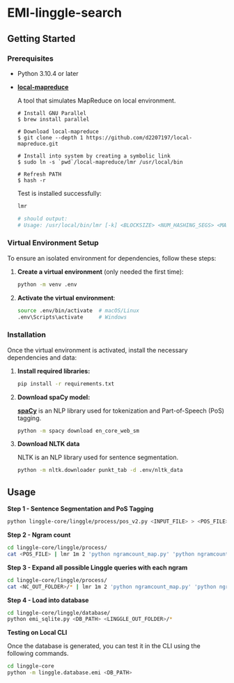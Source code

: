 # EMI-linggle-search

## Getting Started

### Prerequisites

- Python 3.10.4 or later

- [**local-mapreduce**](https://github.com/d2207197/local-mapreduce)

  A tool that simulates MapReduce on local environment.

  ```
  # Install GNU Parallel
  $ brew install parallel

  # Download local-mapreduce
  $ git clone --depth 1 https://github.com/d2207197/local-mapreduce.git

  # Install into system by creating a symbolic link
  $ sudo ln -s `pwd`/local-mapreduce/lmr /usr/local/bin

  # Refresh PATH
  $ hash -r
  ```

  Test is installed successfully:

  ```bash
  lmr

  # should output:
  # Usage: /usr/local/bin/lmr [-k] <BLOCKSIZE> <NUM_HASHING_SEGS> <MAPPER> <REDUCER> <OUTPUT_DIR>
  ```

### Virtual Environment Setup

To ensure an isolated environment for dependencies, follow these steps:

1. **Create a virtual environment** (only needed the first time):

   ```bash
   python -m venv .env
   ```

2. **Activate the virtual environment**:
   ```bash
   source .env/bin/activate  # macOS/Linux
   .env\Scripts\activate     # Windows
   ```

### Installation

Once the virtual environment is activated, install the necessary dependencies and data:

1. **Install required libraries:**

   ```bash
   pip install -r requirements.txt
   ```

2. **Download spaCy model:**

   [**spaCy**](https://spacy.io/) is an NLP library used for tokenization and Part-of-Speech (PoS) tagging.

   ```bash
   python -m spacy download en_core_web_sm
   ```

3. **Download NLTK data**

   NLTK is an NLP library used for sentence segmentation.

   ```bash
   python -m nltk.downloader punkt_tab -d .env/nltk_data
   ```

<!-- USAGE EXAMPLES -->

## Usage

**Step 1 - Sentence Segmentation and PoS Tagging**

```bash
python linggle-core/linggle/process/pos_v2.py <INPUT_FILE> > <POS_FILE>
```

**Step 2 - Ngram count**

```bash
cd linggle-core/linggle/process/
cat <POS_FILE> | lmr 1m 2 'python ngramcount_map.py' 'python ngramcount_reduce.py' <NC_OUT_FOLDER>
```

**Step 3 - Expand all possible Linggle queries with each ngram**

```bash
cd linggle-core/linggle/process/
cat <NC_OUT_FOLDER>/* | lmr 1m 2 'python ngramcount_map.py' 'python ngramcount_reduce.py' <LINGGLE_OUT_FOLDER>
```

**Step 4 - Load into database**

```bash
cd linggle-core/linggle/database/
python emi_sqlite.py <DB_PATH> <LINGGLE_OUT_FOLDER>/*
```

**Testing on Local CLI**

Once the database is generated, you can test it in the CLI using the following commands.

```bash
cd linggle-core
python -m linggle.database.emi <DB_PATH>
```

